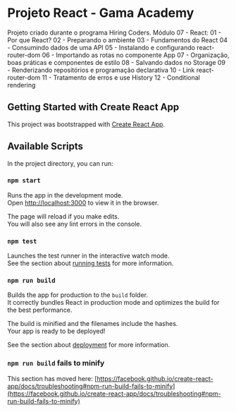 # Projeto React - Gama Academy

Projeto criado durante o programa Hiring Coders.
Módulo 07 - React:
01 - Por que React?
02 - Preparando o ambiente
03 - Fundamentos do React
04 - Consumindo dados de uma API
05 - Instalando e configurando react-router-dom
06 - Importando as rotas no componente App
07 - Organização, boas práticas e componentes de estilo
08 - Salvando dados no Storage
09 - Renderizando repositórios e programação declarativa
10 - Link react-router-dom
11 - Tratamento de erros e use History
12 - Conditional rendering


## Getting Started with Create React App

This project was bootstrapped with [Create React App](https://github.com/facebook/create-react-app).

## Available Scripts

In the project directory, you can run:

### `npm start`

Runs the app in the development mode.\
Open [http://localhost:3000](http://localhost:3000) to view it in the browser.

The page will reload if you make edits.\
You will also see any lint errors in the console.

### `npm test`

Launches the test runner in the interactive watch mode.\
See the section about [running tests](https://facebook.github.io/create-react-app/docs/running-tests) for more information.

### `npm run build`

Builds the app for production to the `build` folder.\
It correctly bundles React in production mode and optimizes the build for the best performance.

The build is minified and the filenames include the hashes.\
Your app is ready to be deployed!

See the section about [deployment](https://facebook.github.io/create-react-app/docs/deployment) for more information.

### `npm run build` fails to minify

This section has moved here: [https://facebook.github.io/create-react-app/docs/troubleshooting#npm-run-build-fails-to-minify](https://facebook.github.io/create-react-app/docs/troubleshooting#npm-run-build-fails-to-minify)
